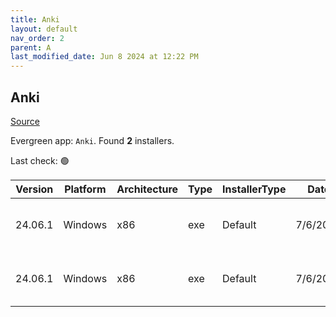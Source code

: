 ```yaml
---
title: Anki
layout: default
nav_order: 2
parent: A
last_modified_date: Jun 8 2024 at 12:22 PM
---
```


## Anki

[Source](https://github.com/ankitects/anki/)

Evergreen app: `Anki`. Found **2** installers.

Last check: 🟢

| Version | Platform | Architecture | Type | InstallerType | Date     | Size      | URI                                                                                                                                                                                  |
| ------- | -------- | ------------ | ---- | ------------- | -------- | --------- | ------------------------------------------------------------------------------------------------------------------------------------------------------------------------------------ |
| 24.06.1 | Windows  | x86          | exe  | Default       | 7/6/2024 | 124896768 | [https://github.com/ankitects/anki/releases/download/24.06.1/anki-24.06.1-windows-qt5.exe](https://github.com/ankitects/anki/releases/download/24.06.1/anki-24.06.1-windows-qt5.exe) |
| 24.06.1 | Windows  | x86          | exe  | Default       | 7/6/2024 | 152296136 | [https://github.com/ankitects/anki/releases/download/24.06.1/anki-24.06.1-windows-qt6.exe](https://github.com/ankitects/anki/releases/download/24.06.1/anki-24.06.1-windows-qt6.exe) |
